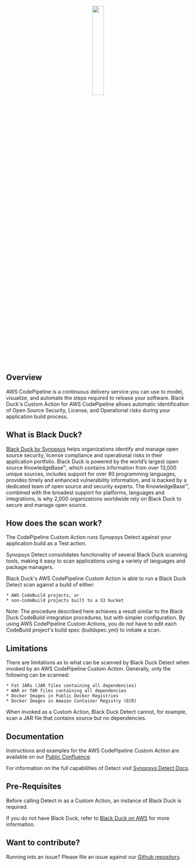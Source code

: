 <p align="center">
  <img width="25%" height="25%" src="https://www.blackducksoftware.com/sites/default/files/images/Logos/BD-S.png">
</p>

## Overview
AWS CodePipeline is a continuous delivery service you can use to model, visualize, and automate the steps required to release your software. Black Duck's Custom Action for AWS CodePipeline allows automatic identification of Open Source Security, License, and Operational risks during your application build process.


## What is Black Duck?

[Black Duck by Synopsys](https://www.synopsys.com/software-integrity/security-testing/software-composition-analysis.html) helps organizations identify and manage open source security, license compliance and operational risks in their application portfolio. Black Duck is powered by the world’s largest open source KnowledgeBase™, which contains information from over 13,000 unique sources, includes support for over 80 programming languages, provides timely and enhanced vulnerability information, and is backed by a dedicated team of open source and security experts. The KnowledgeBase™, combined with the broadest support for platforms, languages and integrations, is why 2,000 organizations worldwide rely on Black Duck to secure and manage open source.

## How does the scan work?

The CodePipeline Custom Action runs Synopsys Detect against your application build as a Test action.

Synopsys Detect consolidates functionality of several Black Duck scanning tools, making it easy to scan applications using a variety of languages and package managers.

Black Duck's AWS CodePipeline Custom Action is able to run a Black Duck Detect scan against a build of either:

	* AWS CodeBuild projects, or 
	* non-CodeBuild projects built to a S3 bucket

Note: The procedure described here achieves a result similar to the Black Duck CodeBuild integration procedures, but with simpler configuration.  By using AWS CodePipeline Custom Actions, you do not have to edit each CodeBuild project's build spec (buildspec.yml) to initiate a scan.

## Limitations
There are limitations as to what can be scanned by Black Duck Detect when invoked by an AWS CodePipeline Custom Action. Generally, only the following can be scanned:

	* Fat JARs (JAR files containing all dependencies)
	* WAR or TAR files containing all dependencies
	* Docker Images in Public Docker Registries 
	* Docker Images in Amazon Container Registry (ECR)

When invoked as a Custom Action, Black Duck Detect cannot, for example, scan a JAR file that contains source but no dependencies.

## Documentation

Instructions and examples for the AWS CodePipeline Custom Action are available on our [Public Confluence](https://synopsys.atlassian.net/wiki/x/bgBy).

For information on the full capabilities of Detect visit [Synopsys Detect Docs](https://synopsys.atlassian.net/wiki/x/SYC4Aw).

## Pre-Requisites

Before calling Detect in as a Custom Action, an instance of Black Duck is required.

If you do not have Black Duck, refer to [Black Duck on AWS](https://synopsys.atlassian.net/wiki/spaces/PARTNERS/pages/7471220/Deploying+Black+Duck+AMI+on+AWS) for more information.

## Want to contribute?

Running into an issue? Please file an issue against our [Github repository](https://github.com/blackducksoftware/aws-codepipeline-custom-action).  


